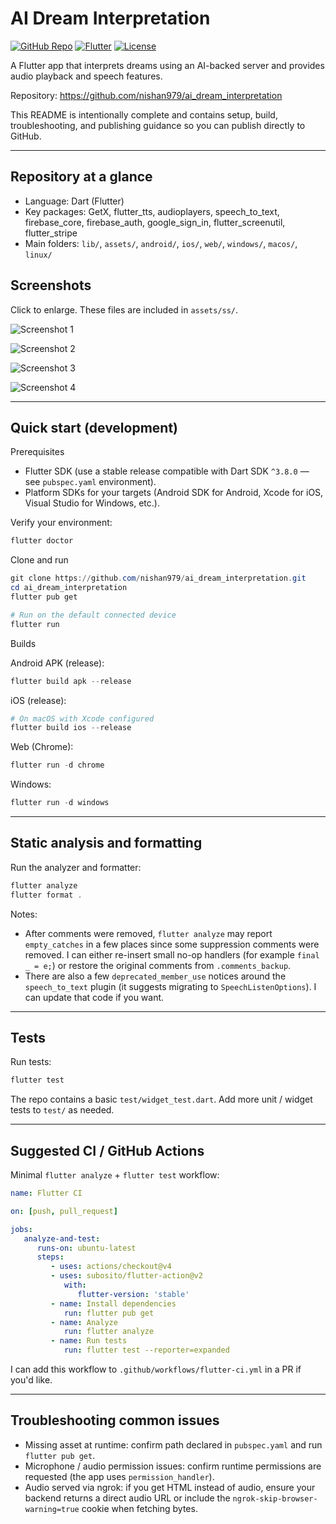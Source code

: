 # AI Dream Interpretation

[![GitHub Repo](https://img.shields.io/badge/repo-nishan979/ai__dream__interpretation-0db7ed)](https://github.com/nishan979/ai_dream_interpretation) [![Flutter](https://img.shields.io/badge/flutter-%2302569B.svg?logo=flutter&logoColor=white)](https://flutter.dev) [![License](https://img.shields.io/github/license/nishan979/ai_dream_interpretation)](https://github.com/nishan979/ai_dream_interpretation/blob/main/LICENSE)

A Flutter app that interprets dreams using an AI-backed server and provides audio playback and speech features.

Repository: https://github.com/nishan979/ai_dream_interpretation

This README is intentionally complete and contains setup, build, troubleshooting, and publishing guidance so you can publish directly to GitHub.

---

## Repository at a glance

- Language: Dart (Flutter)
- Key packages: GetX, flutter_tts, audioplayers, speech_to_text, firebase_core, firebase_auth, google_sign_in, flutter_screenutil, flutter_stripe
- Main folders: `lib/`, `assets/`, `android/`, `ios/`, `web/`, `windows/`, `macos/`, `linux/`

## Screenshots

Click to enlarge. These files are included in `assets/ss/`.

![Screenshot 1](assets/ss/Screenshot_1761627142.png)

![Screenshot 2](assets/ss/Screenshot_1761627146.png)

![Screenshot 3](assets/ss/Screenshot_1761627153.png)

![Screenshot 4](assets/ss/Screenshot_1761627157.png)

---

## Quick start (development)

Prerequisites

- Flutter SDK (use a stable release compatible with Dart SDK `^3.8.0` — see `pubspec.yaml` environment).
- Platform SDKs for your targets (Android SDK for Android, Xcode for iOS, Visual Studio for Windows, etc.).

Verify your environment:

```powershell
flutter doctor
```

Clone and run

```powershell
git clone https://github.com/nishan979/ai_dream_interpretation.git
cd ai_dream_interpretation
flutter pub get

# Run on the default connected device
flutter run
```

Builds

Android APK (release):

```powershell
flutter build apk --release
```

iOS (release):

```powershell
# On macOS with Xcode configured
flutter build ios --release
```

Web (Chrome):

```powershell
flutter run -d chrome
```

Windows:

```powershell
flutter run -d windows
```

---

## Static analysis and formatting

Run the analyzer and formatter:

```powershell
flutter analyze
flutter format .
```

Notes:

- After comments were removed, `flutter analyze` may report `empty_catches` in a few places since some suppression comments were removed. I can either re-insert small no-op handlers (for example `final _ = e;`) or restore the original comments from `.comments_backup`.
- There are also a few `deprecated_member_use` notices around the `speech_to_text` plugin (it suggests migrating to `SpeechListenOptions`). I can update that code if you want.

---

## Tests

Run tests:

```powershell
flutter test
```

The repo contains a basic `test/widget_test.dart`. Add more unit / widget tests to `test/` as needed.

---

## Suggested CI / GitHub Actions

Minimal `flutter analyze` + `flutter test` workflow:

```yaml
name: Flutter CI

on: [push, pull_request]

jobs:
   analyze-and-test:
      runs-on: ubuntu-latest
      steps:
         - uses: actions/checkout@v4
         - uses: subosito/flutter-action@v2
            with:
               flutter-version: 'stable'
         - name: Install dependencies
            run: flutter pub get
         - name: Analyze
            run: flutter analyze
         - name: Run tests
            run: flutter test --reporter=expanded
```

I can add this workflow to `.github/workflows/flutter-ci.yml` in a PR if you'd like.

---

## Troubleshooting common issues

- Missing asset at runtime: confirm path declared in `pubspec.yaml` and run `flutter pub get`.
- Microphone / audio permission issues: confirm runtime permissions are requested (the app uses `permission_handler`).
- Audio served via ngrok: if you get HTML instead of audio, ensure your backend returns a direct audio URL or include the `ngrok-skip-browser-warning=true` cookie when fetching bytes.
